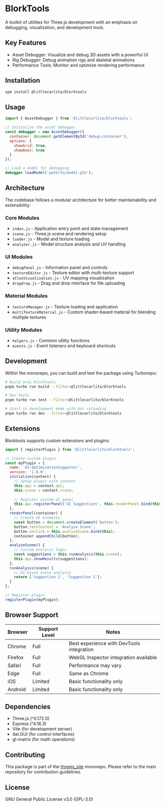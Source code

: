 # BlorkTools

A toolkit of utilities for Three.js development with an emphasis on debugging, visualization, and development tools.

## Key Features

- Asset Debugger: Visualize and debug 3D assets with a powerful UI
- Rig Debugger: Debug animation rigs and skeletal animations 
- Performance Tools: Monitor and optimize rendering performance

## Installation

```bash
npm install @littlecarlito/blorktools
```

## Usage

```javascript
import { AssetDebugger } from '@littlecarlito/blorktools';

// Initialize the asset debugger
const debugger = new AssetDebugger({
  container: document.getElementById('debug-container'),
  options: {
    showGrid: true,
    showAxes: true
  }
});

// Load a model for debugging
debugger.loadModel('path/to/model.glb');
```

## Architecture

The codebase follows a modular architecture for better maintainability and extensibility:

### Core Modules
- `index.js` - Application entry point and state management
- `scene.js` - Three.js scene and rendering setup
- `loader.js` - Model and texture loading
- `analyzer.js` - Model structure analysis and UV handling

### UI Modules
- `debugPanel.js` - Information panel and controls
- `textureEditor.js` - Texture editor with multi-texture support
- `atlasVisualization.js` - UV mapping visualization
- `dragdrop.js` - Drag and drop interface for file uploading

### Material Modules
- `textureManager.js` - Texture loading and application
- `multiTextureMaterial.js` - Custom shader-based material for blending multiple textures 

### Utility Modules
- `helpers.js` - Common utility functions
- `events.js` - Event listeners and keyboard shortcuts

## Development

Within the monorepo, you can build and test the package using Turborepo:

```bash
# Build only blorktools
pnpm turbo run build --filter=@littlecarlito/blorktools

# Run tests
pnpm turbo run test --filter=@littlecarlito/blorktools

# Start in development mode with hot reloading
pnpm turbo run dev --filter=@littlecarlito/blorktools
```

## Extensions

Blorktools supports custom extensions and plugins:

```javascript
import { registerPlugin } from '@littlecarlito/blorktools';

// Create custom plugin
const myPlugin = {
  name: 'AI-OptimizationSuggester',
  version: '1.0.0',
  initialize(context) {
    // Setup plugin with context
    this.api = context.api;
    this.scene = context.scene;
    
    // Register custom UI panel
    this.api.registerPanel('AI Suggestions', this.renderPanel.bind(this));
  },
  renderPanel(container) {
    // Create UI elements
    const button = document.createElement('button');
    button.textContent = 'Analyze Scene';
    button.onclick = this.analyzeScene.bind(this);
    container.appendChild(button);
  },
  analyzeScene() {
    // Custom analysis logic
    const suggestions = this.runAnalysis(this.scene);
    this.api.showResults(suggestions);
  },
  runAnalysis(scene) {
    // AI-based scene analysis
    return ['Suggestion 1', 'Suggestion 2'];
  }
};

// Register plugin
registerPlugin(myPlugin);
```

## Browser Support

| Browser | Support Level | Notes |
|---------|--------------|-------|
| Chrome  | Full | Best experience with DevTools integration |
| Firefox | Full | WebGL Inspector integration available |
| Safari  | Full | Performance may vary |
| Edge    | Full | Same as Chrome |
| iOS     | Limited | Basic functionality only |
| Android | Limited | Basic functionality only |

## Dependencies

- Three.js (^0.172.0)
- Express (^4.18.3)
- Vite (for development server)
- dat.GUI (for control interfaces)
- gl-matrix (for math operations)

## Contributing

This package is part of the [threejs_site](https://github.com/littlecarlito/threejs_site) monorepo. Please refer to the main repository for contribution guidelines.

## License

GNU General Public License v3.0 (GPL-3.0) 